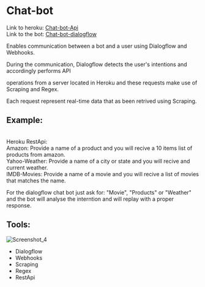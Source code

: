 # Chat-bot

Link to heroku: <a href="https://moshe-chatbot.herokuapp.com/swagger-ui.html">Chat-bot-Api</a>
<br>
Link to the bot: <a href="https://console.dialogflow.com/api-client/demo/embedded/c0c18567-ac2e-4aef-92ac-5f3ee106936e">Chat-bot-dialogflow</a>

Enables communication between a bot and a user using Dialogflow and Webhooks.

During the communication, Dialogflow detects the user's intentions and accordingly performs API

operations from a server located in Heroku and these requests make use of Scraping and Regex.

Each request represent real-time data that as been retrived using Scraping.

## Example:
<br>
Heroku RestApi:
<br>
Amazon: Provide a name of a product and you will recive a 10 items list of products from amazon.
<br>
Yahoo-Weather: Provide a name of a city or state and you will recive and current weather.
<br>
IMDB-Movies: Provide a name of a movie and you will recive a list of movies that matches the name.

For the dialogflow chat bot just ask for: "Movie", "Products" or "Weather" and the bot will analyse the interntion and will replay with a proper response.

## Tools:
![Screenshot_4](https://user-images.githubusercontent.com/76630855/196154093-be5ca9a3-89dc-4101-b9e1-48552d8eb6f5.png)

<ul>
  <li>Dialogflow</li>
  <li>Webhooks</li>
  <li>Scraping</li>
  <li>Regex</li>
  <li>RestApi</li>
</ul>

